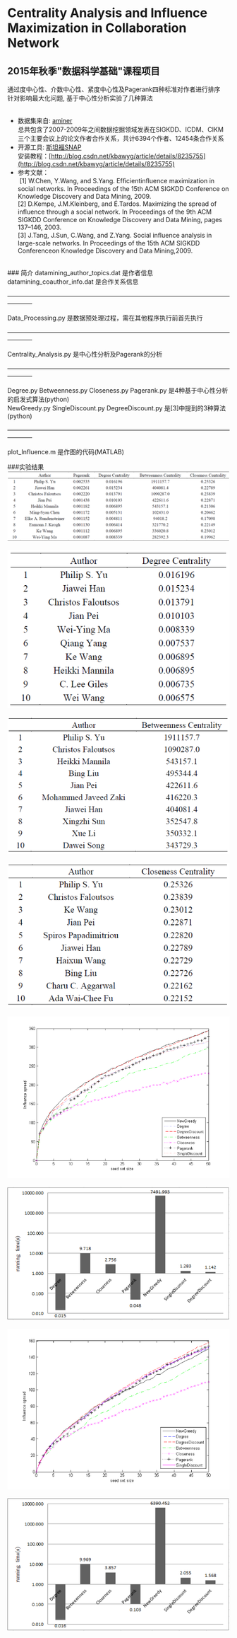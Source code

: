 # Centrality Analysis and Influence Maximization in Collaboration Network
## 2015年秋季"数据科学基础"课程项目<br>

通过度中心性、介数中心性、紧度中心性及Pagerank四种标准对作者进行排序 <br>
针对影响最大化问题, 基于中心性分析实验了几种算法 <br>
<br>
* 数据集来自: [aminer](https://cn.aminer.org/repuser) <br>
  总共包含了2007-2009年之间数据挖掘领域发表在SIGKDD、ICDM、CIKM三个主要会议上的论文作者合作关系，共计6394个作者、12454条合作关系 <br>
* 开源工具: [斯坦福SNAP](http://snap.stanford.edu/snap/download.html) <br>
  安装教程：[http://blog.csdn.net/kbawyg/article/details/8235755](http://blog.csdn.net/kbawyg/article/details/8235755) <br>
* 参考文献：<br>
  [1] W.Chen, Y.Wang, and S.Yang. Efﬁcientinﬂuence maximization in social networks. In Proceedings of the 15th ACM SIGKDD Conference on Knowledge Discovery and Data Mining, 2009. <br>
  [2] D.Kempe, J.M.Kleinberg, and É.Tardos. Maximizing the spread of inﬂuence through a social network. In Proceedings of the 9th ACM SIGKDD Conference on Knowledge Discovery and Data Mining, pages 137–146, 2003. <br>
  [3] J.Tang, J.Sun, C.Wang, and Z.Yang. Social inﬂuence analysis in large-scale networks. In Proceedings of the 15th ACM SIGKDD Conferenceon Knowledge Discovery and Data Mining,2009. <br>
<br>
### 简介
datamining_author_topics.dat  是作者信息 <br>
datamining_coauthor_info.dat  是合作关系信息<br>

————————————————————————————————————————<br>

Data_Processing.py  是数据预处理过程，需在其他程序执行前首先执行<br>

————————————————————————————————————————<br>

Centrality_Analysis.py  是中心性分析及Pagerank的分析<br>

————————————————————————————————————————<br>

Degree.py Betweenness.py Closeness.py Pagerank.py  是4种基于中心性分析的启发式算法(python) <br>
NewGreedy.py SingleDiscount.py DegreeDiscount.py  是[3]中提到的3种算法(python) <br>

———————————————————————————————————————— <br>

plot_Influence.m 是作图的代码(MATLAB) <br>

###实验结果
![](https://github.com/SFZhang26/Collaboration_Network_Analysis/raw/master/pic/pagerank.PNG)  
![](https://github.com/SFZhang26/Collaboration_Network_Analysis/raw/master/pic/degree.PNG)  
![](https://github.com/SFZhang26/Collaboration_Network_Analysis/raw/master/pic/betweenness.PNG)  
![](https://github.com/SFZhang26/Collaboration_Network_Analysis/raw/master/pic/closeness.PNG)  
![](https://github.com/SFZhang26/Collaboration_Network_Analysis/raw/master/pic/p0.1R1000.png)  
![](https://github.com/SFZhang26/Collaboration_Network_Analysis/raw/master/pic/p0.1.PNG)  
![](https://github.com/SFZhang26/Collaboration_Network_Analysis/raw/master/pic/p0.05R1000.png)  
![](https://github.com/SFZhang26/Collaboration_Network_Analysis/raw/master/pic/p0.05.PNG)  

